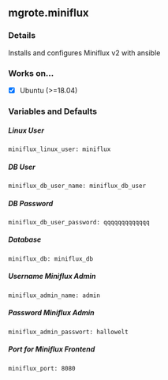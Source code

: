 ## mgrote.miniflux

### Details
Installs and configures Miniflux v2 with ansible

### Works on...
- [x] Ubuntu (>=18.04)

### Variables and Defaults
##### Linux User
    miniflux_linux_user: miniflux
##### DB User
    miniflux_db_user_name: miniflux_db_user
##### DB Password
    miniflux_db_user_password: qqqqqqqqqqqqq
##### Database
    miniflux_db: miniflux_db
##### Username Miniflux Admin
    miniflux_admin_name: admin
##### Password Miniflux Admin
    miniflux_admin_passwort: hallowelt
##### Port for Miniflux Frontend
    miniflux_port: 8080
